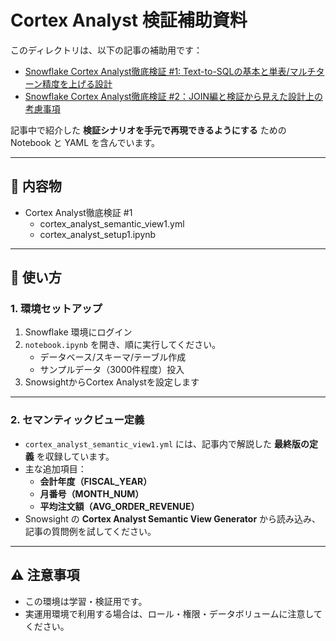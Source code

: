 # Cortex Analyst 検証補助資料

このディレクトリは、以下の記事の補助用です：

- [Snowflake Cortex Analyst徹底検証 #1: Text-to-SQLの基本と単表/マルチターン精度を上げる設計](https://zenn.dev/nttdata_tech/articles/b7e27f17e348a7)
- [Snowflake Cortex Analyst徹底検証 #2：JOIN編と検証から見えた設計上の考慮事項](https://zenn.dev/nttdata_tech/articles/305a605eac9f61)

記事中で紹介した **検証シナリオを手元で再現できるようにする** ための Notebook と YAML を含んでいます。

---

## 📘 内容物
- Cortex Analyst徹底検証 #1
  - cortex_analyst_semantic_view1.yml
  - cortex_analyst_setup1.ipynb

---

## 🚀 使い方

### 1. 環境セットアップ
1. Snowflake 環境にログイン
2. `notebook.ipynb` を開き、順に実行してください。  
   - データベース/スキーマ/テーブル作成  
   - サンプルデータ（3000件程度）投入  
3. SnowsightからCortex Analystを設定します

---

### 2. セマンティックビュー定義
- `cortex_analyst_semantic_view1.yml` には、記事内で解説した **最終版の定義** を収録しています。  
- 主な追加項目：
  - **会計年度（FISCAL_YEAR）**
  - **月番号（MONTH_NUM）**
  - **平均注文額（AVG_ORDER_REVENUE）**
- Snowsight の **Cortex Analyst Semantic View Generator** から読み込み、記事の質問例を試してください。

---

## ⚠️ 注意事項
- この環境は学習・検証用です。  
- 実運用環境で利用する場合は、ロール・権限・データボリュームに注意してください。